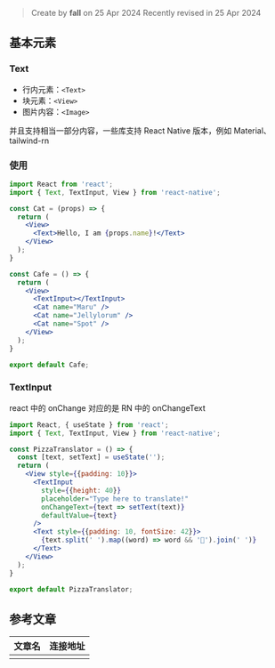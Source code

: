 > Create by **fall** on 25 Apr 2024
> Recently revised in 25 Apr 2024

## 基本元素

### Text

- 行内元素：`<Text>`
- 块元素：`<View>`
- 图片内容：`<Image>`

并且支持相当一部分内容，一些库支持 React Native 版本，例如 Material、tailwind-rn

### 使用

```jsx
import React from 'react';
import { Text, TextInput, View } from 'react-native';

const Cat = (props) => {
  return (
    <View>
      <Text>Hello, I am {props.name}!</Text>
    </View>
  );
}

const Cafe = () => {
  return (
    <View>
      <TextInput></TextInput>
      <Cat name="Maru" />
      <Cat name="Jellylorum" />
      <Cat name="Spot" />
    </View>
  );
}

export default Cafe;
```

### TextInput

react 中的 onChange 对应的是 RN 中的 onChangeText

```jsx
import React, { useState } from 'react';
import { Text, TextInput, View } from 'react-native';

const PizzaTranslator = () => {
  const [text, setText] = useState('');
  return (
    <View style={{padding: 10}}>
      <TextInput
        style={{height: 40}}
        placeholder="Type here to translate!"
        onChangeText={text => setText(text)}
        defaultValue={text}
      />
      <Text style={{padding: 10, fontSize: 42}}>
        {text.split(' ').map((word) => word && '🍕').join(' ')}
      </Text>
    </View>
  );
}

export default PizzaTranslator;
```





## 参考文章

| 文章名 | 连接地址 |
| ------ | -------- |
|        |          |

